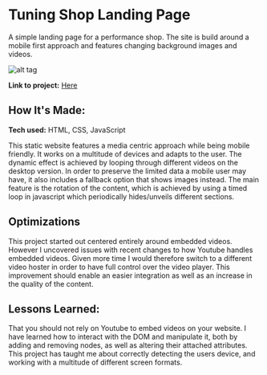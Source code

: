 # Tuning Shop Landing Page
A simple landing page for a performance shop. The site is build around a mobile first approach and features changing background images and videos. 

![alt tag](https://user-images.githubusercontent.com/85764795/184556710-e7c84dd3-cdc3-451e-92c7-b0ebce50e705.png)

**Link to project:** [Here](https://car-tuning.netlify.app/)

## How It's Made:
**Tech used:** HTML, CSS, JavaScript

This static website features a media centric approach while being mobile friendly. It works on a multitude of devices and adapts to the user. The dynamic effect is achieved by looping through different videos on the desktop version. In order to preserve the limited data a mobile user may have, it also includes a fallback option that shows images instead. The main feature is the rotation of the content, which is achieved by using a timed loop in javascript which periodically hides/unveils different sections. 


## Optimizations
This project started out centered entirely around embedded videos. However I uncovered issues with recent changes to how Youtube handles embedded videos. Given more time I would therefore switch to a different video hoster in order to have full control over the video player. This improvement should enable an easier integration as well as an increase in the quality of the content. 

## Lessons Learned:
That you should not rely on Youtube to embed videos on your website.
I have learned how to interact with the DOM and manipulate it, both by adding and removing nodes, as well as altering their attached attributes.
This project has taught me about correctly detecting the users device, and working with a multitude of different screen formats. 



